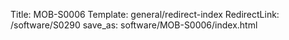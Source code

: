 Title: MOB-S0006
Template: general/redirect-index
RedirectLink: /software/S0290
save_as: software/MOB-S0006/index.html